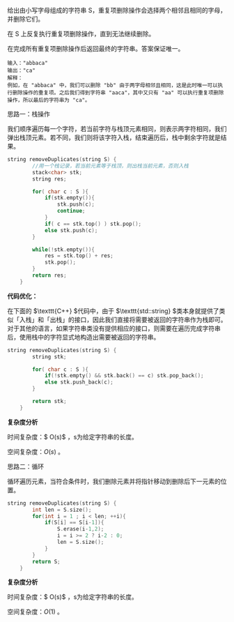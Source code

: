 给出由小写字母组成的字符串 S，重复项删除操作会选择两个相邻且相同的字母，并删除它们。

在 S 上反复执行重复项删除操作，直到无法继续删除。

在完成所有重复项删除操作后返回最终的字符串。答案保证唯一。



```
输入："abbaca"
输出："ca"
解释：
例如，在 "abbaca" 中，我们可以删除 "bb" 由于两字母相邻且相同，这是此时唯一可以执行删除操作的重复项。之后我们得到字符串 "aaca"，其中又只有 "aa" 可以执行重复项删除操作，所以最后的字符串为 "ca"。
```



思路一：栈操作

我们顺序遍历每一个字符，若当前字符与栈顶元素相同，则表示两字符相同，我们弹出栈顶元素。若不同，我们则将该字符入栈，结束遍历后，栈中剩余字符就是结果。

```c++
string removeDuplicates(string S) {
        //用一个栈记录，若当前元素等于栈顶，则出栈当前元素，否则入栈
        stack<char> stk;
        string res;

        for( char c : S ){
            if(stk.empty()){
                stk.push(c);
                continue;
            }
            if( c == stk.top() ) stk.pop();
            else stk.push(c);
        }

        while(!stk.empty()){
            res = stk.top() + res;
            stk.pop();
        }
        return res;
    }
```

<b>代码优化：</b>

在下面的 $\texttt{C++} $代码中，由于 $\texttt{std::string} $类本身就提供了类似「入栈」和「出栈」的接口，因此我们直接将需要被返回的字符串作为栈即可。对于其他的语言，如果字符串类没有提供相应的接口，则需要在遍历完成字符串后，使用栈中的字符显式地构造出需要被返回的字符串。

```c++
string removeDuplicates(string S) {
        string stk;

        for( char c : S ){
            if(!stk.empty() && stk.back() == c) stk.pop_back();
            else stk.push_back(c);
        }

        return stk;
    }
```



<b>复杂度分析</b>

时间复杂度：$ O(s)$ ，s为给定字符串的长度。 

空间复杂度：$O(s)$ 。 



思路二：循环

循环遍历元素，当符合条件时，我们删除元素并将指针移动到删除后下一元素的位置。

```c++
string removeDuplicates(string S) {
        int len = S.size();
        for(int i = 1 ; i < len; ++i){
            if(S[i] == S[i-1]){
                S.erase(i-1,2); 
                i = i >= 2 ? i-2 : 0;
                len = S.size();
            }
        }
        return S;
    }
```

<b>复杂度分析</b>

时间复杂度：$ O(s)$ ，s为给定字符串的长度。

空间复杂度：$O(1)$ 。  

